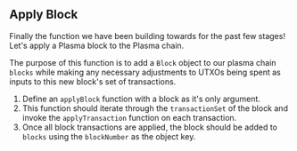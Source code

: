## Apply Block

Finally the function we have been building towards for the past few stages! Let's apply a Plasma block to the Plasma chain. 

The purpose of this function is to add a `Block` object to our plasma chain `blocks` while making any necessary adjustments to UTXOs being spent as inputs to this new block's set of transactions.

1. Define an `applyBlock` function with a block as it's only argument.
2. This function should iterate through the `transactionSet` of the block and invoke the `applyTransaction` function on each transaction. 
3. Once all block transactions are applied, the block should be added to `blocks` using the `blockNumber` as the object key.